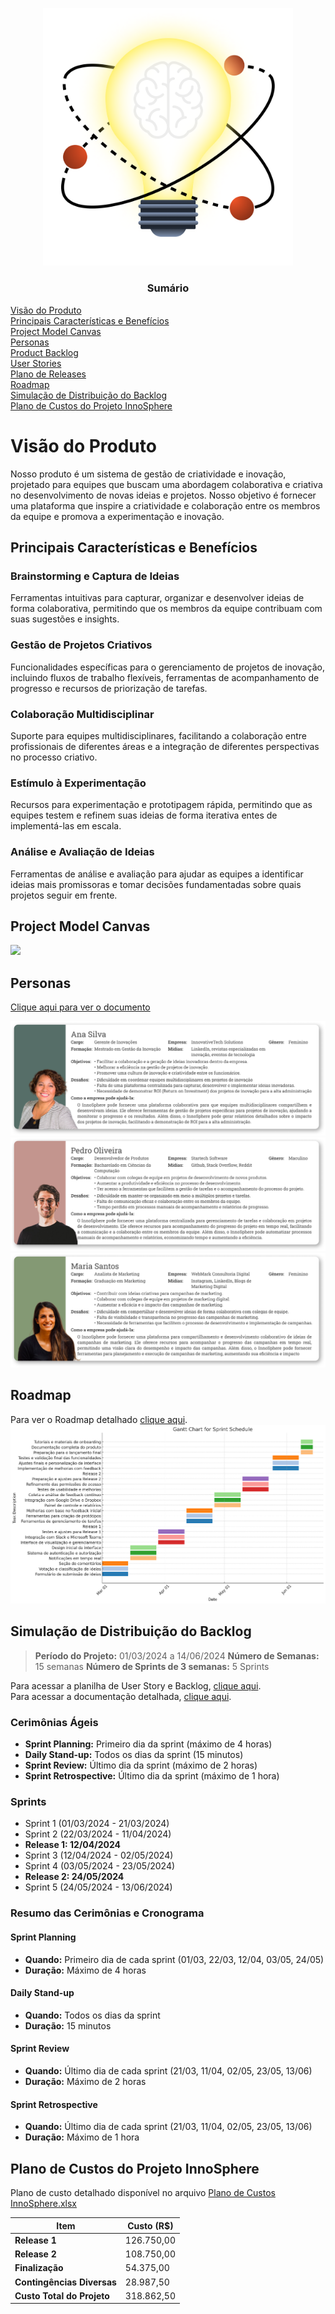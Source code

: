 <p align='center'>
    <img src='./images/InnoSphere.png' width='400'>
</p>

<center><h3>Sumário</h3></center>

[Visão do Produto](https://github.com/mvarocha/innosphere?tab=readme-ov-file#vis%C3%A3o-do-produto) <br>
[Principais Características e Benefícios](https://github.com/mvarocha/innosphere?tab=readme-ov-file#principais-caracter%C3%ADsticas-e-benef%C3%ADcios) <br>
[Project Model Canvas](https://github.com/mvarocha/innosphere?tab=readme-ov-file#project-model-canvas) <br>
[Personas](https://github.com/mvarocha/innosphere?tab=readme-ov-file#personas) <br>
[Product Backlog](https://github.com/mvarocha/innosphere?tab=readme-ov-file#product-backlog) <br>
[User Stories](https://github.com/mvarocha/innosphere?tab=readme-ov-file#user-stories) <br>
[Plano de Releases](https://github.com/mvarocha/innosphere?tab=readme-ov-file#plano-de-releases) <br>
[Roadmap](https://github.com/mvarocha/innosphere?tab=readme-ov-file#roadmap) <br>
[Simulação de Distribuição do Backlog](https://github.com/mvarocha/innosphere?tab=readme-ov-file#simula%C3%A7%C3%A3o-de-distribui%C3%A7%C3%A3o-do-backlog) <br>
[Plano de Custos do Projeto InnoSphere](https://github.com/mvarocha/innosphere?tab=readme-ov-file#plano-de-custos-do-projeto-innosphere)


# Visão do Produto
Nosso produto é um sistema de gestão de criatividade e inovação, projetado para equipes que buscam uma abordagem colaborativa e criativa no desenvolvimento de novas ideias e projetos. Nosso objetivo é fornecer uma plataforma que inspire a criatividade e colaboração entre os membros da equipe e promova a experimentação e inovação.

## Principais Características e Benefícios

### Brainstorming e Captura de Ideias
Ferramentas intuitivas para capturar, organizar e desenvolver ideias de forma colaborativa, permitindo que os membros da equipe contribuam com suas sugestões e insights.

### Gestão de Projetos Criativos

Funcionalidades específicas para o gerenciamento de projetos de inovação, incluindo fluxos de trabalho flexíveis, ferramentas de acompanhamento de progresso e recursos de priorização de tarefas.

### Colaboração Multidisciplinar

Suporte para equipes multidisciplinares, facilitando a colaboração entre profissionais de diferentes áreas e a integração de diferentes perspectivas no processo criativo.

### Estímulo à Experimentação

Recursos para experimentação e prototipagem rápida, permitindo que as equipes testem e refinem suas ideias de forma iterativa entes de implementá-las em escala.

### Análise e Avaliação de Ideias

Ferramentas de análise e avaliação para ajudar as equipes a identificar ideias mais promissoras e tomar decisões fundamentadas sobre quais projetos seguir em frente.

## Project Model Canvas

<img src='./images/ProjectModelCanvas.jpg'>

## Personas

[Clique aqui para ver o documento](https://github.com/mvarocha/InnoSphere/blob/main/personas/Personas%207297db1e7b134128af173608e19a9eda.md)

<img src='./images/Persona-Ana_Silva.png'>
<img src='./images/Persona-Pedro_Oliveira.png'>
<img src='./images/Persona-Maria_Santos.png'>

## Roadmap
Para ver o Roadmap detalhado [clique aqui](https://github.com/mvarocha/InnoSphere/tree/main/detalhes#roadmap).
<img src='./images/Gantt.png'>


## Simulação de Distribuição do Backlog

> **Período do Projeto:** 01/03/2024 a 14/06/2024
**Número de Semanas:** 15 semanas
**Número de Sprints de 3 semanas:** 5 Sprints

Para acessar a planilha de User Story e Backlog, [clique aqui](https://github.com/mvarocha/InnoSphere/raw/main/Backlog.xlsx).<br>
Para acessar a documentação detalhada, [clique aqui](https://github.com/mvarocha/InnoSphere/tree/main/detalhes#simula%C3%A7%C3%A3o-de-distribui%C3%A7%C3%A3o-do-backlog).

### Cerimônias Ágeis
- **Sprint Planning:** Primeiro dia da sprint (máximo de 4 horas)
- **Daily Stand-up:** Todos os dias da sprint (15 minutos)
- **Sprint Review:** Último dia da sprint (máximo de 2 horas)
- **Sprint Retrospective:** Último dia da sprint (máximo de 1 hora)

### Sprints

- Sprint 1 (01/03/2024 - 21/03/2024)
- Sprint 2 (22/03/2024 - 11/04/2024)
- **Release 1: 12/04/2024**
- Sprint 3 (12/04/2024 - 02/05/2024)
- Sprint 4 (03/05/2024 - 23/05/2024)
- **Release 2: 24/05/2024**
- Sprint 5 (24/05/2024 - 13/06/2024)

### Resumo das Cerimônias e Cronograma
#### Sprint Planning

- **Quando:** Primeiro dia de cada sprint (01/03, 22/03, 12/04, 03/05, 24/05)
- **Duração:** Máximo de 4 horas

#### Daily Stand-up

- **Quando:** Todos os dias da sprint
- **Duração:** 15 minutos

#### Sprint Review

- **Quando:** Último dia de cada sprint (21/03, 11/04, 02/05, 23/05, 13/06)
- **Duração:** Máximo de 2 horas

#### Sprint Retrospective

- **Quando:** Último dia de cada sprint (21/03, 11/04, 02/05, 23/05, 13/06)
- **Duração:** Máximo de 1 hora

## Plano de Custos do Projeto InnoSphere
Plano de custo detalhado disponível no arquivo [Plano de Custos InnoSphere.xlsx](https://github.com/mvarocha/InnoSphere/raw/main/Plano%20de%20Custos%20InnoSphere.xlsx)

| Item                          | Custo (R$)        |
|-------------------------------|-------------------|
| **Release 1**                 | 126.750,00        |
| **Release 2**                 | 108.750,00        |
| **Finalização**               | 54.375,00         |
| **Contingências Diversas**    | 28.987,50         |
| **Custo Total do Projeto**    | 318.862,50        |